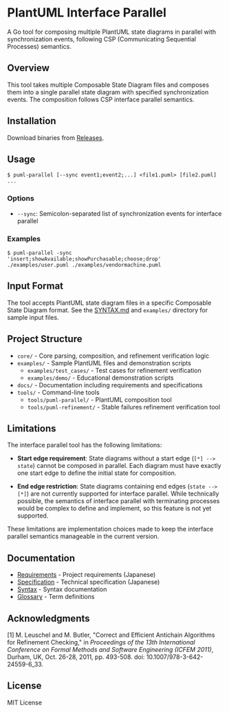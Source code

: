# PlantUML Interface Parallel

A Go tool for composing multiple PlantUML state diagrams in parallel with synchronization events, following CSP (Communicating Sequential Processes) semantics.

## Overview

This tool takes multiple Composable State Diagram files and composes them into a single parallel state diagram with specified synchronization events. The composition follows CSP interface parallel semantics.

## Installation

Download binaries from [Releases](https://github.com/Kuniwak/puml-parallel/releases).

## Usage

```console
$ puml-parallel [--sync event1;event2;...] <file1.puml> [file2.puml] ...
```

### Options

- `--sync`: Semicolon-separated list of synchronization events for interface parallel

### Examples
```console
$ puml-parallel -sync 'insert;showAvailable;showPurchasable;choose;drop' ./examples/user.puml ./examples/vendormachine.puml
```

## Input Format
The tool accepts PlantUML state diagram files in a specific Composable State Diagram format. See the [SYNTAX.md](./docs/SYNTAX.md) and `examples/` directory for sample input files.

## Project Structure

- `core/` - Core parsing, composition, and refinement verification logic
- `examples/` - Sample PlantUML files and demonstration scripts
  - `examples/test_cases/` - Test cases for refinement verification
  - `examples/demo/` - Educational demonstration scripts
- `docs/` - Documentation including requirements and specifications
- `tools/` - Command-line tools
  - `tools/puml-parallel/` - PlantUML composition tool  
  - `tools/puml-refinement/` - Stable failures refinement verification tool

## Limitations

The interface parallel tool has the following limitations:

- **Start edge requirement**: State diagrams without a start edge (`[*] --> state`) cannot be composed in parallel. Each diagram must have exactly one start edge to define the initial state for composition.

- **End edge restriction**: State diagrams containing end edges (`state --> [*]`) are not currently supported for interface parallel. While technically possible, the semantics of interface parallel with terminating processes would be complex to define and implement, so this feature is not yet supported.

These limitations are implementation choices made to keep the interface parallel semantics manageable in the current version.

## Documentation

- [Requirements](docs/REQUIREMENTS.md) - Project requirements (Japanese)
- [Specification](docs/SPEC.md) - Technical specification (Japanese)
- [Syntax](docs/SYNTAX.md) - Syntax documentation
- [Glossary](docs/GLOSSARY.md) - Term definitions

## Acknowledgments

[1] M. Leuschel and M. Butler, "Correct and Efficient Antichain Algorithms for Refinement Checking," in *Proceedings of the 13th International Conference on Formal Methods and Software Engineering (ICFEM 2011)*, Durham, UK, Oct. 26-28, 2011, pp. 493-508. doi: 10.1007/978-3-642-24559-6\_33.

## License

MIT License
